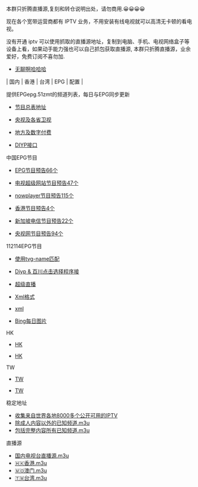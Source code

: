 本群只折腾直播源,复刻和转仓说明出处，请勿商用.😀😀😀😀

现在各个宽带运营商都有 IPTV 业务，不用安装有线电视就可以高清无卡顿的看电视。

没有开通 iptv 可以使用抓取的直播源地址，复制到电脑、手机、电视网络盒子等设备上看，如果动手能力强也可以自己抓包获取直播源, 本群只折腾直播源，业余爱好，免费订阅不喜勿加.

- [无聊啊哈哈哈](https://jq.qq.com/?_wv=1027&k=0C7nTzpv)


| 国内 | 香港 | 台湾 | EPG | 配置 |



提供EPGepg.51zmt的频道列表，每日与EPG同步更新

- [节目总表地址](http://epg.51zmt.top:8000/e.xml)

- [央视及各省卫视](http://epg.51zmt.top:8000/cc.xml)


 - [地方及数字付费](http://epg.51zmt.top:8000/difang.xml)


- [DIYP接口](http://epg.51zmt.top:8000/api/diyp/)


中国EPG节目

- [EPG节目预告66个](https://iptv-org.github.io/epg/guides/zh/epg.i-cable.com.xml)

- [电视超级网站节目预告47个](https://iptv-org.github.io/epg/guides/zh/mytvsuper.com.xml)

- [nowplayer节目预告115个](https://iptv-org.github.io/epg/guides/zh/nowplayer.now.com.xml)

- [香港节目预告4个](https://iptv-org.github.io/epg/guides/zh/rthk.hk.xml)

- [新加坡电信节目预告22个](https://iptv-org.github.io/epg/guides/zh/singtel.com.xml)

- [央视网节目预告94个](https://iptv-org.github.io/epg/guides/zh/tv.cctv.com.xml)

112114EPG节目

- [使用tvg-name匹配](http://epg.51zmt.top:8000/#:~:text=%E6%8F%90%E4%BE%9BEPG,name%E5%8C%B9%E9%85%8D)


- [Diyp & 百川点击选择程序接](https://epg.112114.xyz/status)
  

- [超级直播](https://epg.112114.xyz/epginfo)


- [Xml格式](https://epg.112114.xyz/pp.xml)



- [xml](https://epg.112114.xyz/pp.xml.gz)



- [Bing每日图片](https://epg.112114.xyz/bingimg)



HK 


- [HK](https://epg.pw/xmltv/epg_HK.xml)



- [HK](https://epg.pw/xmltv/epg_HK.xml.gz)





TW 

- [TW](https://epg.pw/xmltv/epg_TW.xml)



- [TW](https://epg.pw/xmltv/epg_TW.xml.gz)





稳定地址

- [收集来自世界各地8000多个公开可用的IPTV](https://github.com/iptv-org/iptv)
- [除成人内容以外的已知频道.m3u](https://iptv-org.github.io/iptv/index.m3u)
- [包括完整内容所有已知频道.m3u](https://iptv-org.github.io/iptv/index.nsfw.m3u)

直播源

- [国内电视台直播源.m3u](https://iptv-org.github.io/iptv/languages/zho.m3u)
- [🇭🇰香港.m3u](https://iptv-org.github.io/iptv/countries/hk.m3u)
- [🇲🇴澳门.m3u](https://iptv-org.github.io/iptv/countries/mo.m3u)
- [🇹🇼台湾.m3u](https://iptv-org.github.io/iptv/countries/tw.m3u)

